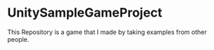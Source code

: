 # UnitySampleGameProject
This Repository is a game that I made by taking examples from other people.
